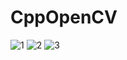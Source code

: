 # CppOpenCV

![1](https://github.com/AF797/CppOpenCV/assets/86837707/d076d5fe-a7c7-4e5c-8418-e0358b1a01d0)
![2](https://github.com/AF797/CppOpenCV/assets/86837707/06fedaf5-4ab8-45e7-877d-cbe702ebcd8f)
![3](https://github.com/AF797/CppOpenCV/assets/86837707/666476b4-7f0e-4eec-a1b8-7f356b63b702)

